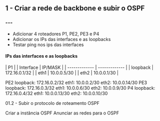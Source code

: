 ## 1 - Criar a rede de backbone e subir o OSPF

### ---
* Adicionar 4 roteadores P1, PE2, PE3 e P4
* Adicionar os IPs das interfaces e as loopbacks
* Testar ping nos ips das interfaces

#### IPs das interfaces e as loopbacks

| P1 |
| Interface | IP/MASK |
| ------------- | ------------- |
| loopback  |  172.16.0.1/32  |
| eth1  | 10.0.0.5/30 |
| eth2  | 10.0.0.1/30  |

PE2
loopback: 172.16.0.2/32
eth1: 10.0.0.2/30
eth2: 10.0.0.14/30
PE3
loopback: 172.16.0.3/32
eth1: 10.0.0.6/30
eth2: 10.0.0.9/30
P4
loopback: 172.16.0.4/32
eth1: 10.0.0.13/30
eth2: 10.0.0.10/30

01.2 - Subir o protocolo de roteamento OSPF

Criar a instância OSPF 
Anunciar as redes para o OSPF
